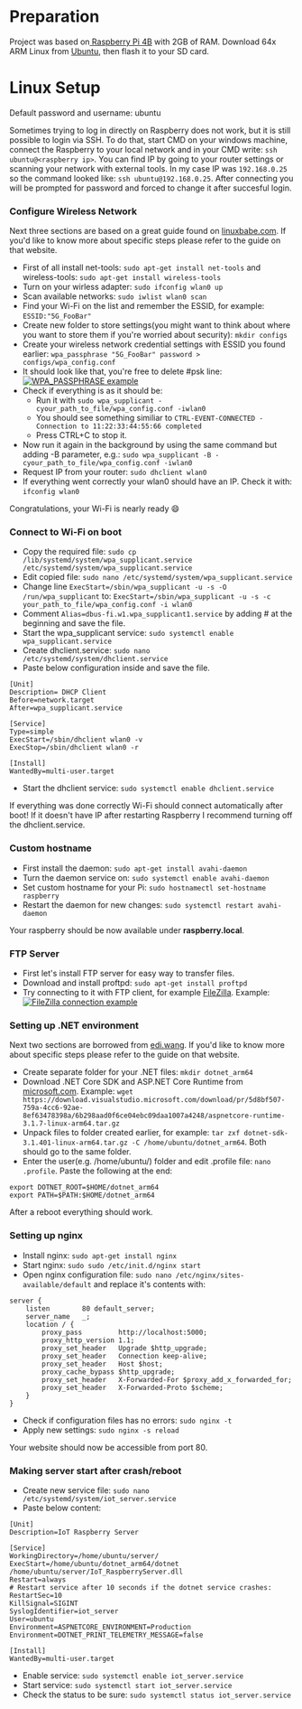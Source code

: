 # Preparation

Project was based on[ Raspberry Pi 4B](https://www.raspberrypi.org/products/raspberry-pi-4-model-b/ " Raspberry Pi 4B") with 2GB of RAM.
Download 64x ARM Linux from [Ubuntu](http://https://ubuntu.com/download/raspberry-pi "Ubuntu website"), then flash it to your SD card.


# Linux Setup
Default password and username: ubuntu

Sometimes trying to log in directly on Raspberry does not work, but it is still possible to login via SSH. To do that, start CMD on your windows machine, connect the Raspberry to your local network and in your CMD write: `ssh ubuntu@<raspberry ip>`. You can find IP by going to your router settings or scanning your network with external tools.
In my case IP was `192.168.0.25` so the command looked like: `ssh ubuntu@192.168.0.25`.
After connecting you will be prompted for password and forced to change it after succesful login.

### Configure Wireless Network

Next three sections are based on a great guide found on [linuxbabe.com](https://www.linuxbabe.com/ubuntu/connect-to-wi-fi-from-terminal-on-ubuntu-18-04-19-04-with-wpa-supplicant "linuxbabe.com"). If you'd like to know more about specific steps please refer to the guide on that website.

- First of all install net-tools: `sudo apt-get install net-tools` and wireless-tools: `sudo apt-get install wireless-tools`
- Turn on your wirless adapter: `sudo ifconfig wlan0 up`
- Scan available networks: `sudo iwlist wlan0 scan`
- Find your Wi-Fi on the list and remember the ESSID, for example: `ESSID:"5G_FooBar"`
- Create new folder to store settings(you might want to think about where you want to store them if you're worried about security): `mkdir configs`
- Create your wireless network credential settings with ESSID you found earlier: `wpa_passphrase "5G_FooBar" password > configs/wpa_config.conf`
- It should look like that, you're free to delete #psk line:
[![WPA_PASSPHRASE example](https://i.imgur.com/f2kZ3H5.png "WPA_PASSPHRASE example")](https://i.imgur.com/f2kZ3H5.png "WPA_PASSPHRASE example")
- Check if everything is as it should be: 
	- Run it with `sudo wpa_supplicant -cyour_path_to_file/wpa_config.conf -iwlan0`
	- You should see something similiar to `CTRL-EVENT-CONNECTED - Connection to 11:22:33:44:55:66 completed`
	- Press CTRL+C to stop it.
- Now run it again in the background by using the same command but adding -B parameter, e.g.: `sudo wpa_supplicant -B -cyour_path_to_file/wpa_config.conf -iwlan0`
- Request IP from your router: `sudo dhclient wlan0`
-  If everything went correctly your wlan0 should have an IP. Check it with: `ifconfig wlan0`

Congratulations, your Wi-Fi is nearly ready :smile:

### Connect to Wi-Fi on boot

- Copy the required file: `sudo cp /lib/systemd/system/wpa_supplicant.service /etc/systemd/system/wpa_supplicant.service`
- Edit copied file: `sudo nano /etc/systemd/system/wpa_supplicant.service`
- Change line `ExecStart=/sbin/wpa_supplicant -u -s -O /run/wpa_supplicant` to: `ExecStart=/sbin/wpa_supplicant -u -s -c your_path_to_file/wpa_config.conf -i wlan0`
- Comment `Alias=dbus-fi.w1.wpa_supplicant1.service` by adding # at the beginning and save the file.
- Start the wpa_supplicant service: `sudo systemctl enable wpa_supplicant.service`
- Create dhclient.service: `sudo nano /etc/systemd/system/dhclient.service`
- Paste below configuration inside and save the file.

```
[Unit]
Description= DHCP Client
Before=network.target
After=wpa_supplicant.service

[Service]
Type=simple
ExecStart=/sbin/dhclient wlan0 -v
ExecStop=/sbin/dhclient wlan0 -r

[Install]
WantedBy=multi-user.target
```

- Start the dhclient service: `sudo systemctl enable dhclient.service`

If everything was done correctly Wi-Fi should connect automatically after boot!
If it doesn't have IP after restarting Raspberry I recommend turning off the dhclient.service.

### Custom hostname

- First install the daemon: `sudo apt-get install avahi-daemon`
- Turn the daemon service on: `sudo systemctl enable avahi-daemon`
- Set custom hostname for your Pi: `sudo hostnamectl set-hostname raspberry`
- Restart the daemon for new changes: `sudo systemctl restart avahi-daemon`

Your raspberry should be now available under **raspberry.local**.

### FTP Server

- First let's install FTP server for easy way to transfer files.
- Download and install proftpd: `sudo apt-get install proftpd`
- Try connecting to it with FTP client, for example [FileZilla](https://filezilla-project.org/ "FileZilla"). Example:
[![FileZilla connection example](https://i.imgur.com/IdBb4nW.png "FileZilla connection example")](https://i.imgur.com/IdBb4nW.png "FileZilla connection example")

### Setting up  .NET environment

Next two sections are borrowed from [edi.wang](https://edi.wang/post/2019/9/29/setup-net-core-30-runtime-and-sdk-on-raspberry-pi-4 "edi.wang"). If you'd like to know more about specific steps please refer to the guide on that website.

- Create separate folder for your .NET files: `mkdir dotnet_arm64`
- Download .NET Core SDK and ASP.NET Core Runtime from [microsoft.com](http://https://dotnet.microsoft.com/download/dotnet-core/3.1 "microsoft.com"). Example: `wget https://download.visualstudio.microsoft.com/download/pr/5d8bf507-759a-4cc6-92ae-8ef63478398a/6b298aad0f6ce04ebc09daa1007a4248/aspnetcore-runtime-3.1.7-linux-arm64.tar.gz`
- Unpack files to folder created earlier, for example: `tar zxf dotnet-sdk-3.1.401-linux-arm64.tar.gz -C /home/ubuntu/dotnet_arm64`. Both should go to the same folder.
- Enter the user(e.g. /home/ubuntu/) folder and edit .profile file: `nano .profile`. Paste the following at the end:

```
export DOTNET_ROOT=$HOME/dotnet_arm64
export PATH=$PATH:$HOME/dotnet_arm64
```

After a reboot everything should work.

### Setting up nginx

- Install nginx: `sudo apt-get install nginx`
- Start nginx: `sudo sudo /etc/init.d/nginx start`
- Open nginx configuration file: `sudo nano /etc/nginx/sites-available/default` and replace it's contents with:

```
server {
    listen        80 default_server;
    server_name   _;
    location / {
        proxy_pass         http://localhost:5000;
        proxy_http_version 1.1;
        proxy_set_header   Upgrade $http_upgrade;
        proxy_set_header   Connection keep-alive;
        proxy_set_header   Host $host;
        proxy_cache_bypass $http_upgrade;
        proxy_set_header   X-Forwarded-For $proxy_add_x_forwarded_for;
        proxy_set_header   X-Forwarded-Proto $scheme;
    }
}
```
- Check if configuration files has no errors: `sudo nginx -t`
- Apply new settings: `sudo nginx -s reload`

Your website should now be accessible from port 80.

### Making server start after crash/reboot

- Create new service file: `sudo nano /etc/systemd/system/iot_server.service`
- Paste below content:

```
[Unit]
Description=IoT Raspberry Server

[Service]
WorkingDirectory=/home/ubuntu/server/
ExecStart=/home/ubuntu/dotnet_arm64/dotnet /home/ubuntu/server/IoT_RaspberryServer.dll
Restart=always
# Restart service after 10 seconds if the dotnet service crashes:
RestartSec=10
KillSignal=SIGINT
SyslogIdentifier=iot_server
User=ubuntu
Environment=ASPNETCORE_ENVIRONMENT=Production
Environment=DOTNET_PRINT_TELEMETRY_MESSAGE=false

[Install]
WantedBy=multi-user.target
```
- Enable service: `sudo systemctl enable iot_server.service`
- Start service: `sudo systemctl start iot_server.service`
- Check the status to be sure: `sudo systemctl status iot_server.service`
